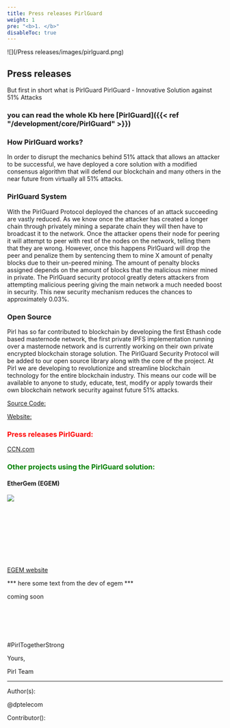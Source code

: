 ```yaml
---
title: Press releases PirlGuard
weight: 1
pre: "<b>1. </b>"
disableToc: true
---
```


![](/Press releases/images/pirlguard.png)


## Press releases
But first in short what is PirlGuard
PirlGuard - Innovative Solution against 51% Attacks 

### you can read the whole Kb here [PirlGuard]({{< ref "/development/core/PirlGuard" >}})


### How PirlGuard works?


In order to disrupt the mechanics behind 51% attack that allows an attacker to be successful, we have deployed a core solution with a modified consensus algorithm that will defend our blockchain and many others in the near future from virtually all 51% attacks.


### PirlGuard System
With the PirlGuard Protocol deployed the chances of an attack succeeding are vastly reduced. As we know once the attacker has created a longer chain through privately mining a separate chain they will then have to broadcast it to the network. Once the attacker opens their node for peering it will attempt to peer with rest of the nodes on the network, telling them that they are wrong. However, once this happens PirlGuard will drop the peer and penalize them by sentencing them to mine X amount of penalty blocks due to their un-peered mining. The amount of penalty blocks assigned depends on the amount of blocks that the malicious miner mined in private.
The PirlGuard security protocol greatly deters attackers from attempting malicious peering giving the main network a much needed boost in security. This new security mechanism reduces the chances to approximately 0.03%.


###  Open Source


Pirl has so far contributed to blockchain by developing the first Ethash code based masternode network, the first private IPFS implementation running over a masternode network and is currently working on their own private encrypted blockchain storage solution.
The PirlGuard Security Protocol will be added to our open source library along with the core of the project.
At Pirl we are developing to revolutionize and streamline blockchain technology for the entire blockchain industry. This means our code will be available to anyone to study, educate, test, modify or apply towards their own blockchain network security against future 51% attacks.


[Source Code:](https://git.pirl.io/community/pirl)


[Website:](https://pirl.io/en)


### <span style="color:red">Press releases PirlGuard:</span>

[CCN.com](https://www.ccn.com/pirlguard-innovative-solution-against-51-attacks) 




### <span style="color:green">Other projects using the PirlGuard solution:</span>


#### EtherGem (EGEM)  



<img src="/Press releases/images/egem1.png" align="left"><br>
<br>
<br>
<br>
<br>
<br>
<br>
<br>
<br>

[EGEM website](https://egem.io) 


*** here some text from the dev of egem ***


coming soon


<br>
<br>
<br>
<br>
 
#PirlTogetherStrong


Yours,

Pirl Team


---
Author(s):  


@dptelecom

Contributor():



